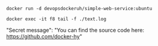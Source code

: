 ```
docker run -d devopsdockeruh/simple-web-service:ubuntu

docker exec -it f8 tail -f ./text.log
```

"Secret message": "You can find the source code here: https://github.com/docker-hy"